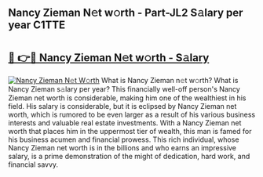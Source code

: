 ## Nancy Zieman N𝚎t w𝚘rth - Part-JL2 S𝚊lary per year C1TTE

# <h2><a href="http://gc1hm48.nevu.top/?p=Nancy+Zieman">🔗 👉🔴 Nancy Zieman N𝚎t w𝚘rth - S𝚊lary</a></h2>

[![Nancy Zieman N𝚎t W𝚘rth](https://i.imgur.com/Oavwk0R.jpeg)](http://gc1hm48.nevu.top/?p=Nancy+Zieman)
What is Nancy Zieman n𝚎t w𝚘rth? What is Nancy Zieman s𝚊lary per year?
This financially well-off person's Nancy Zieman net worth is considerable, making him one of the wealthiest in his field. His salary is considerable, but it is eclipsed by Nancy Zieman net worth, which is rumored to be even larger as a result of his various business interests and valuable real estate investments. With a Nancy Zieman net worth that places him in the uppermost tier of wealth, this man is famed for his business acumen and financial prowess. This rich individual, whose Nancy Zieman net worth is in the billions and who earns an impressive salary, is a prime demonstration of the might of dedication, hard work, and financial savvy.
